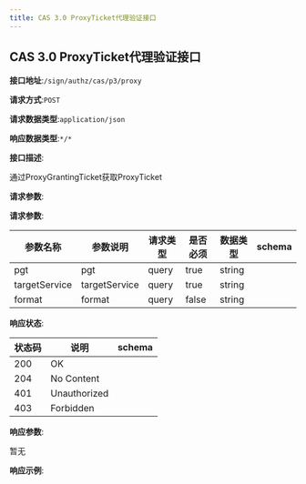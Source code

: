 ```yaml
---
title: CAS 3.0 ProxyTicket代理验证接口
---
```


## CAS 3.0 ProxyTicket代理验证接口


**接口地址**:`/sign/authz/cas/p3/proxy`


**请求方式**:`POST`


**请求数据类型**:`application/json`


**响应数据类型**:`*/*`


**接口描述**:<p>通过ProxyGrantingTicket获取ProxyTicket</p>



**请求参数**:


**请求参数**:


| 参数名称 | 参数说明 | 请求类型    | 是否必须 | 数据类型 | schema |
| -------- | -------- | ----- | -------- | -------- | ------ |
|pgt|pgt|query|true|string||
|targetService|targetService|query|true|string||
|format|format|query|false|string||


**响应状态**:


| 状态码 | 说明 | schema |
| -------- | -------- | ----- | 
|200|OK||
|204|No Content||
|401|Unauthorized||
|403|Forbidden||


**响应参数**:


暂无


**响应示例**:
```javascript

```